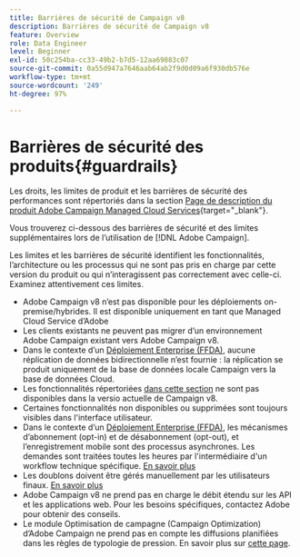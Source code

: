 ```yaml
---
title: Barrières de sécurité de Campaign v8
description: Barrières de sécurité de Campaign v8
feature: Overview
role: Data Engineer
level: Beginner
exl-id: 50c254ba-cc33-49b2-b7d5-12aa69883c07
source-git-commit: 0a55d947a7646aab64ab2f9d0d09a6f930db576e
workflow-type: tm+mt
source-wordcount: '249'
ht-degree: 97%

---
```


# Barrières de sécurité des produits{#guardrails}

Les droits, les limites de produit et les barrières de sécurité des performances sont répertoriés dans la section [Page de description du produit Adobe Campaign Managed Cloud Services](https://helpx.adobe.com/fr/legal/product-descriptions/adobe-campaign-managed-cloud-services.html){target=&quot;_blank&quot;}.

Vous trouverez ci-dessous des barrières de sécurité et des limites supplémentaires lors de l’utilisation de [!DNL Adobe Campaign].

Les limites et les barrières de sécurité identifient les fonctionnalités, l’architecture ou les processus qui ne sont pas pris en charge par cette version du produit ou qui n’interagissent pas correctement avec celle-ci. Examinez attentivement ces limites.

* Adobe Campaign v8 n’est pas disponible pour les déploiements on-premise/hybrides. Il est disponible uniquement en tant que Managed Cloud Service d’Adobe
* Les clients existants ne peuvent pas migrer d’un environnement Adobe Campaign existant vers Adobe Campaign v8.
* Dans le contexte d’un [Déploiement Enterprise (FFDA)](../architecture/enterprise-deployment.md), aucune réplication de données bidirectionnelle n’est fournie : la réplication se produit uniquement de la base de données locale Campaign vers la base de données Cloud.
* Les fonctionnalités répertoriées [dans cette section](v7-to-v8.md#gs-unavailable-features) ne sont pas disponibles dans la versio actuelle de Campaign v8.
* Certaines fonctionnalités non disponibles ou supprimées sont toujours visibles dans l&#39;interface utilisateur.
* Dans le contexte d’un [Déploiement Enterprise (FFDA)](../architecture/enterprise-deployment.md), les mécanismes d’abonnement (opt-in) et de désabonnement (opt-out), et l’enregistrement mobile sont des processus asynchrones. Les demandes sont traitées toutes les heures par l&#39;intermédiaire d&#39;un workflow technique spécifique. [En savoir plus](../architecture/replication.md#tech-wf)
* Les doublons doivent être gérés manuellement par les utilisateurs finaux. [En savoir plus](../architecture/keys.md)
* Adobe Campaign v8 ne prend pas en charge le débit étendu sur les API et les applications web. Pour les besoins spécifiques, contactez Adobe pour obtenir des conseils.
* Le module Optimisation de campagne (Campaign Optimization) dʼAdobe Campaign ne prend pas en compte les diffusions planifiées dans les règles de typologie de pression. En savoir plus sur [cette page](https://experienceleague.adobe.com/docs/campaign/automation/campaign-optimization/pressure-rules.html).